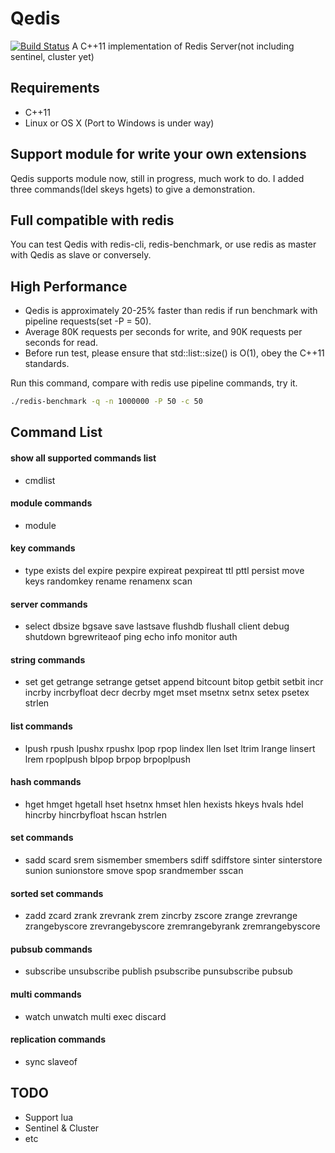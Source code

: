 # Qedis
[![Build Status](https://travis-ci.org/loveyacper/Qedis.svg?branch=master)](https://travis-ci.org/loveyacper/Qedis)
A C++11 implementation of Redis Server(not including sentinel, cluster yet)

## Requirements
* C++11
* Linux or OS X (Port to Windows is under way)

## Support module for write your own extensions
 Qedis supports module now, still in progress, much work to do.
 I added three commands(ldel skeys hgets) to give a demonstration.
 
## Full compatible with redis
 You can test Qedis with redis-cli, redis-benchmark, or use redis as master with Qedis as slave or conversely.

## High Performance
- Qedis is approximately 20-25% faster than redis if run benchmark with pipeline requests(set -P = 50).
- Average 80K requests per seconds for write, and 90K requests per seconds for read.
- Before run test, please ensure that std::list::size() is O(1), obey the C++11 standards.

Run this command, compare with redis use pipeline commands, try it.
```bash
./redis-benchmark -q -n 1000000 -P 50 -c 50
```
 
## Command List
#### show all supported commands list
- cmdlist

#### module commands
- module

#### key commands
- type exists del expire pexpire expireat pexpireat ttl pttl persist move keys randomkey rename renamenx scan

#### server commands
- select dbsize bgsave save lastsave flushdb flushall client debug shutdown bgrewriteaof ping echo info monitor auth

#### string commands
- set get getrange setrange getset append bitcount bitop getbit setbit incr incrby incrbyfloat decr decrby mget mset msetnx setnx setex psetex strlen

#### list commands
- lpush rpush lpushx rpushx lpop rpop lindex llen lset ltrim lrange linsert lrem rpoplpush blpop brpop brpoplpush

#### hash commands
- hget hmget hgetall hset hsetnx hmset hlen hexists hkeys hvals hdel hincrby hincrbyfloat hscan hstrlen

#### set commands
- sadd scard srem sismember smembers sdiff sdiffstore sinter sinterstore sunion sunionstore smove spop srandmember sscan

#### sorted set commands
- zadd zcard zrank zrevrank zrem zincrby zscore zrange zrevrange zrangebyscore zrevrangebyscore zremrangebyrank zremrangebyscore

#### pubsub commands
- subscribe unsubscribe publish psubscribe punsubscribe pubsub

#### multi commands
- watch unwatch multi exec discard

#### replication commands
- sync slaveof


## TODO
* Support lua
* Sentinel & Cluster
* etc
